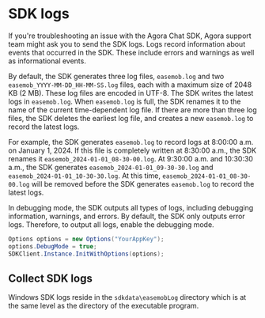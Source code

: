 # SDK logs

If you're troubleshooting an issue with the Agora Chat SDK, Agora support team might ask you to send the SDK logs. Logs record information about events that occurred in the SDK. These include errors and warnings as well as informational events.

By default, the SDK generates three log files, `easemob.log` and two `easemob_YYYY-MM-DD_HH-MM-SS.log` files, each with a maximum size of 2048 KB (2 MB). These log files are encoded in UTF-8. The SDK writes the latest logs in `easemob.log`. When `easemob.log` is full, the SDK renames it to the name of the current time-dependent log file. If there are more than three log files, the SDK deletes the earliest log file, and creates a new `easemob.log` to record the latest logs.

For example, the SDK generates `easemob.log` to record logs at 8:00:00 a.m. on January 1, 2024. If this file is completely written at 8:30:00 a.m., the SDK renames it `easemob_2024-01-01_08-30-00.log`. At 9:30:00 a.m. and 10:30:30 a.m., the SDK generates `easemob_2024-01-01_09-30-30.log` and `easemob_2024-01-01_10-30-30.log`. At this time, `easemob_2024-01-01_08-30-00.log` will be removed before the SDK generates `easemob.log` to record the latest logs.

In debugging mode, the SDK outputs all types of logs, including debugging information, warnings, and errors. By default, the SDK only outputs error logs. Therefore, to output all logs, enable the debugging mode.

```csharp
Options options = new Options("YourAppKey");
options.DebugMode = true;
SDKClient.Instance.InitWithOptions(options);
```
 
## Collect SDK logs

Windows SDK logs reside in the `sdkdata\easemobLog` directory which is at the same level as the directory of the executable program. 